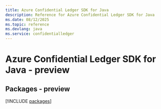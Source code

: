 ```yaml
---
title: Azure Confidential Ledger SDK for Java
description: Reference for Azure Confidential Ledger SDK for Java
ms.date: 08/12/2025
ms.topic: reference
ms.devlang: java
ms.service: confidentialledger
---
```

# Azure Confidential Ledger SDK for Java - preview
## Packages - preview
[!INCLUDE [packages](confidential-ledger-index.md)]